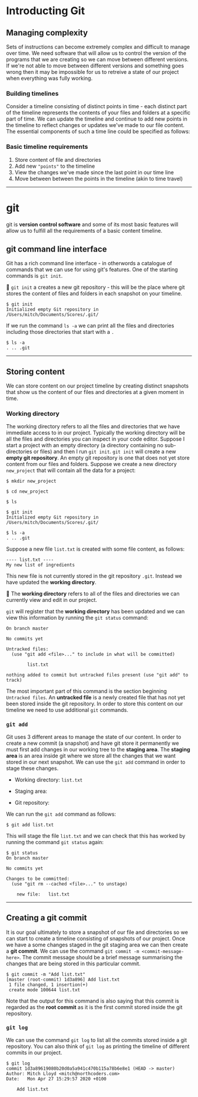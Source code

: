 # Introducting Git

## Managing complexity

Sets of instructions can become extremely complex and difficult to manage over time.
We need software that will allow us to control the version of the programs that we are creating so we can move between different versions. If we're not able to move between different versions and something goes wrong then it may be impossible for us to retreive a state of our project when everything was fully working.

### Building timelines

Consider a timeline consisting of distinct points in time - each distinct part of the timeline represents the contents of your files and folders at a specific part of time. We can update the timeline and continue to add new points in the timeline to reflect changes or updates we've made to our file content. The essential components of such a time line could be specified as follows:

### Basic timeline requirements

1. Store content of file and directories
2. Add new `"points"` to the timeline
3. View the changes we've made since the last point in our time line
4. Move between between the points in the timeline (akin to time travel)

---

# git

git is **version control software** and some of its most basic features will allow us to fulfill all the requirements of a basic content timeline.

## git command line interface

Git has a rich command line interface - in otherwords a catalogue of commands that we can use for using git's features. One of the starting commands is `git init`.

🔑 `git init` a creates a new git repository - this will be the place where git stores the content of files and folders in each snapshot on your timeline.

```terminal
$ git init
Initialized empty Git repository in /Users/mitch/Documents/Scores/.git/
```

If we run the command `ls -a` we can print all the files and directories including those directories that start with a `.`

```terminal
$ ls -a
. .. .git
```

---

## Storing content

We can store content on our project timeline by creating distinct snapshots that show us the content of our files and directories at a given moment in time.

### Working directory

The working directory refers to all the files and directories that we have immediate access to in our project. Typically the working directory will be all the files and directories you can inspect in your code editor. Suppose I start a project with an empty directory (a directory containing no sub-directories or files) and then I run `git init`. `git init` will create a new **empty git repository**. An empty git repository is one that does not yet store content from our files and folders. Suppose we create a new directory `new_project` that will contain all the data for a project:

```terminal
$ mkdir new_project

$ cd new_project

$ ls

$ git init
Initialized empty Git repository in /Users/mitch/Documents/Scores/.git/

$ ls -a
. .. .git
```

Suppose a new file `list.txt` is created with some file content, as follows:

```raw
---- list.txt ----
My new list of ingredients

```

This new file is not currently stored in the git repository `.git`. Instead we have updated the **working directory**.

🔑 The **working directory** refers to all of the files and directories we can currently view and edit in our project.

`git` will register that the **working directory** has been updated and we can view this information by running the `git status` command:

```terminal
On branch master

No commits yet

Untracked files:
  (use "git add <file>..." to include in what will be committed)

        list.txt

nothing added to commit but untracked files present (use "git add" to track)
```

The most important part of this command is the section beginning `Untracked files`.
An **untracked file** is a newly created file that has not yet been stored inside the git repository. In order to store this content on our timeline we need to use additional `git` commands.

### `git add`

Git uses 3 different areas to manage the state of our content. In order to create a new commit (a snapshot) and have git store it permanently we must first add changes in our working tree to the **staging area**. The **staging area** is an area inside git where we store all the changes that we want stored in our next snapshot. We can use the `git add` command in order to stage these changes.

- Working directory: `list.txt`

- Staging area:

- Git repository:

We can run the `git add` command as follows:

```terminal
$ git add list.txt
```

This will stage the file `list.txt` and we can check that this has worked by running the command `git status` again:

```terminal
$ git status
On branch master

No commits yet

Changes to be committed:
  (use "git rm --cached <file>..." to unstage)

	new file:   list.txt
```

---

## Creating a git commit

It is our goal ultimately to store a snapshot of our file and directories so we can start to create a timeline consisting of snapshots of our project. Once we have a some changes staged in the git staging area we can then create a **git commit**.
We can use the command `git commit -m <commit-message-here>`. The commit message should be a brief message summarising the changes that are being stored in this particular commit.

```terminal
$ git commit -m "Add list.txt"
[master (root-commit) 1d3a896] Add list.txt
 1 file changed, 1 insertion(+)
 create mode 100644 list.txt
```

Note that the output for this command is also saying that this commit is regarded as the **root commit** as it is the first commit stored inside the git repository.

### `git log`

We can use the command `git log` to list all the commits stored inside a git repository. You can also think of `git log` as printing the timeline of different commits in our project.

```terminal
$ git log
commit 1d3a89619080b20d0a5a941c470b115a78b6e8e1 (HEAD -> master)
Author: Mitch Lloyd <mitch@northcoders.com>
Date:   Mon Apr 27 15:29:57 2020 +0100

    Add list.txt
```
